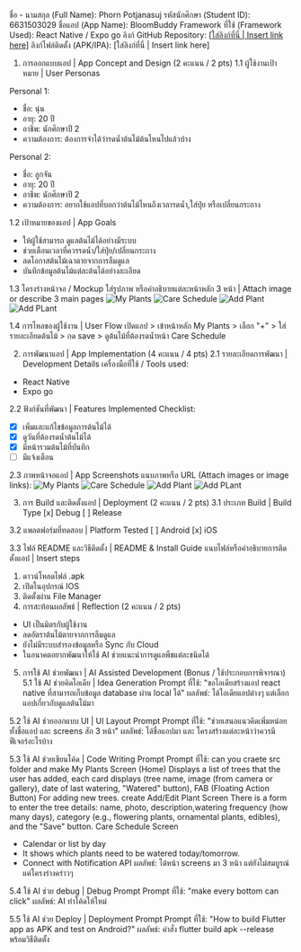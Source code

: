 ชื่อ - นามสกุล (Full Name): Phorn Potjanasuj
รหัสนักศึกษา (Student ID): 6631503029
ชื่อแอป (App Name): BloomBuddy
Framework ที่ใช้ (Framework Used): React Native / Expo go
ลิงก์ GitHub Repository: [[ใส่ลิงก์ที่นี่ | Insert link here](https://github.com/6631503029/BloomBuddy)]
ลิงก์ไฟล์ติดตั้ง (APK/IPA): [ใส่ลิงก์ที่นี่ | Insert link here]

1. การออกแบบแอป | App Concept and Design (2 คะแนน / 2 pts)
1.1 ผู้ใช้งานเป้าหมาย | User Personas

Personal 1:  
- ชื่อ: นุ่น  
- อายุ: 20 ปี  
- อาชีพ: นักศึกษาปี 2  
- ความต้องการ: ต้องการจำได้ว่ารดน้ำต้นไม้ต้นไหนไปแล้วบ้าง

Personal 2:  
- ชื่อ: ลูกจัน  
- อายุ: 20 ปี  
- อาชีพ: นักศึกษาปี 2   
- ความต้องการ: อยากใช้แอปที่บอกว่าต้นไม้ไหนถึงเวลารดน้ำ,ใส่ปุ๋ย หรือเปลี่ยนกระถาง
  
1.2 เป้าหมายของแอป | App Goals
- ให้ผู้ใช้สามารถ ดูแลต้นไม้ได้อย่างมีระบบ
- ช่วยเตือนเวลาที่ควรรดน้ำ/ใส่ปุ๋ย/เปลี่ยนกระถาง
- ลดโอกาสต้นไม้เฉาตายจากการลืมดูแล
- บันทึกข้อมูลต้นไม้แต่ละต้นได้อย่างละเอียด
  
1.3 โครงร่างหน้าจอ / Mockup
ใส่รูปภาพ หรือคำอธิบายแต่ละหน้าหลัก 3 หน้า | Attach image or describe 3 main pages
![My Plants](https://github.com/user-attachments/assets/6c64969d-0cf2-4ae6-8cb7-ef3a3a45712d)
![Care Schedule](https://github.com/user-attachments/assets/09ddca44-0cf3-4321-bf31-7211bf5cda9c)
![Add Plant](https://github.com/user-attachments/assets/cf7724ec-bf6c-4e10-81db-d02d85118b22)
![Add PLant](https://github.com/user-attachments/assets/7282aae4-0848-4515-a21e-056c9d07816d)

1.4 การไหลของผู้ใช้งาน | User Flow
เปิดแอป > เข้าหน้าหลัก My Plants > เลือก "+" > ใส่รายละเอียดต้นไม้ > กด save > ดูต้นไม้ที่ต้องรดน้ำหน้า Care Schedule

2. การพัฒนาแอป | App Implementation (4 คะแนน / 4 pts)
2.1 รายละเอียดการพัฒนา | Development Details
เครื่องมือที่ใช้ / Tools used:
- React Native
- Expo go
  
2.2 ฟังก์ชันที่พัฒนา | Features Implemented
Checklist:
- [x] เพิ่มและแก้ไขข้อมูลการต้นไม้ได้
- [x] ดูวันที่ต้องรดน้ำต้นไม้ได้
- [x] มีหน้ารวมต้นไม้ที่บันทึก
- [ ] มีแจ้งเตือน

2.3 ภาพหน้าจอแอป | App Screenshots
แนบภาพหรือ URL (Attach images or image links):
![My Plants](https://github.com/user-attachments/assets/6c64969d-0cf2-4ae6-8cb7-ef3a3a45712d)
![Care Schedule](https://github.com/user-attachments/assets/09ddca44-0cf3-4321-bf31-7211bf5cda9c)
![Add Plant](https://github.com/user-attachments/assets/cf7724ec-bf6c-4e10-81db-d02d85118b22)
![Add PLant](https://github.com/user-attachments/assets/7282aae4-0848-4515-a21e-056c9d07816d)

3. การ Build และติดตั้งแอป | Deployment (2 คะแนน / 2 pts)
3.1 ประเภท Build | Build Type
[x] Debug
[ ] Release

3.2 แพลตฟอร์มที่ทดสอบ | Platform Tested
[ ] Android
[x] iOS

3.3 ไฟล์ README และวิธีติดตั้ง | README & Install Guide
แนบไฟล์หรือคำอธิบายการติดตั้งแอป | Insert steps
1. ดาวน์โหลดไฟล์ .apk
2. เปิดในอุปกรณ์ IOS
3. ติดตั้งผ่าน File Manager
4. การสะท้อนผลลัพธ์ | Reflection (2 คะแนน / 2 pts)
- UI เป็นมิตรกับผู้ใช้งาน
- ลดอัตราต้นไม้ตายจากการลืมดูแล
- ยังไม่มีระบบสำรองข้อมูลหรือ Sync กับ Cloud
- ในอนาคตอยากพัฒนาให้ใช้ AI ช่วยแนะนำการดูแลพืชแต่ละชนิดได้
  
5. การใช้ AI ช่วยพัฒนา | AI Assisted Development (Bonus / ใช้ประกอบการพิจารณา)
5.1 ใช้ AI ช่วยคิดไอเดีย | Idea Generation
Prompt ที่ใช้:  "ขอไอเดียสร้างแอป react native ที่สามารถเก็บข้อมูล database ผ่าน local ได้"
ผลลัพธ์:  ได้ไอเดียแอปต่างๆ แต่เลือกแอปเกี่ยวกับดูแลต้นไม้มา

5.2 ใช้ AI ช่วยออกแบบ UI | UI Layout Prompt
Prompt ที่ใช้:  "ช่วยเสนอแนวคิดเพิ่มหน่อย ทั้งชื่อแอป และ screens สัก 3 หน้า"
ผลลัพธ์:  ได้ชื่อแอปมา และ โครงสร้างแต่ละหน้าว่าควรมีฟีเจอร์อะไรบ้าง

5.3 ใช้ AI ช่วยเขียนโค้ด | Code Writing Prompt
Prompt ที่ใช้:  can you craete src folder and make My Plants Screen (Home)
Displays a list of trees that the user has added, each card displays (tree name, image (from camera or gallery), date of last watering, "Watered" button), FAB (Floating Action Button) For adding new trees. create Add/Edit Plant Screen
There is a form to enter the tree details: name, photo, description,watering frequency (how many days), category (e.g., flowering plants, ornamental plants, edibles), and the "Save" button.
Care Schedule Screen
- Calendar or list by day
- It shows which plants need to be watered today/tomorrow.
- Connect with Notification API
ผลลัพธ์:  ได้หน้า screens มา 3 หน้า แต่ยังไม่สมบูรณ์ แค่โครงร่างคร่าวๆ

5.4 ใช้ AI ช่วย debug | Debug Prompt
Prompt ที่ใช้:  "make every bottom can click"
ผลลัพธ์:  AI ทำโค้ดให้ใหม่

5.5 ใช้ AI ช่วย Deploy | Deployment Prompt
Prompt ที่ใช้:  "How to build Flutter app as APK and test on Android?"
ผลลัพธ์:  คำสั่ง flutter build apk --release พร้อมวิธีติดตั้ง
